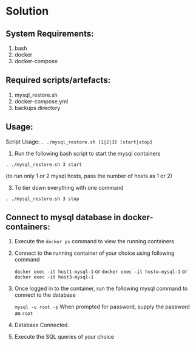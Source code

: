 # Solution

## System Requirements:

1. bash
2. docker
3. docker-compose

## Required scripts/artefacts:

1. mysql_restore.sh
2. docker-compose.yml
3. backups directory

## Usage:

Script Usage:  `. ./mysql_restore.sh [1|2|3] [start|stop]`

1. Run the following bash script to start the mysql containers
   
`. ./mysql_restore.sh 3 start`

(to run only 1 or 2 mysql hosts, pass the number of hosts as 1 or 2)

3. To tier down everything with one command

`. ./mysql_restore.sh 3 stop`

## Connect to mysql database in docker-containers:

1. Execute the `docker ps` command to view the running containers

2. Connect to the running container of your choice using following command

   `docker exec -it host1-mysql-1` or  `docker exec -it hostw-mysql-1` or  `docker exec -it host3-mysql-1` 

3. Once logged in to the container, run the following mysql command to connect to the database

   `mysql -u root -p`
   When prompted for password, supply the password as `root`

4. Database Connected.

5. Execute the SQL queries of your choice



